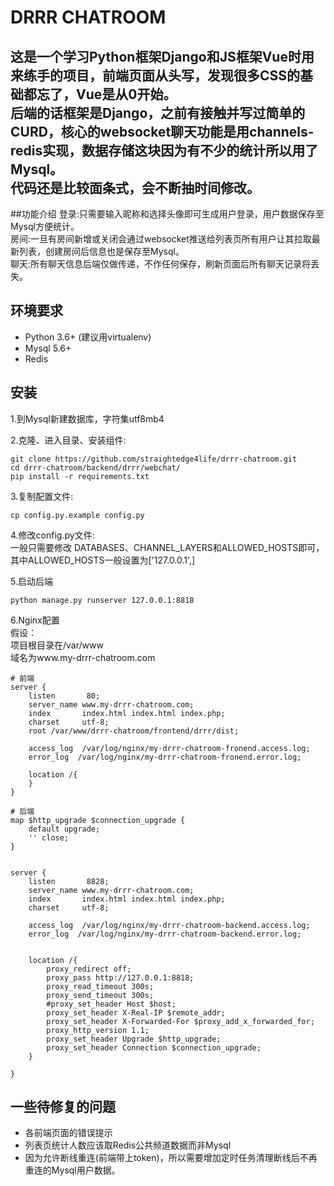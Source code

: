 # DRRR CHATROOM
这是一个学习Python框架Django和JS框架Vue时用来练手的项目，前端页面从头写，发现很多CSS的基础都忘了，Vue是从0开始。  
后端的话框架是Django，之前有接触并写过简单的CURD，核心的websocket聊天功能是用channels-redis实现，数据存储这块因为有不少的统计所以用了Mysql。  
代码还是比较面条式，会不断抽时间修改。  
---
##功能介绍
登录:只需要输入昵称和选择头像即可生成用户登录，用户数据保存至Mysql方便统计。  
房间:一旦有房间新增或关闭会通过websocket推送给列表页所有用户让其拉取最新列表，创建房间后信息也是保存至Mysql。  
聊天:所有聊天信息后端仅做传递，不作任何保存，刷新页面后所有聊天记录将丢失。
## 环境要求
*  Python 3.6+ (建议用virtualenv)
*  Mysql 5.6+
*  Redis
## 安装 
1.到Mysql新建数据库，字符集utf8mb4

2.克隆、进入目录、安装组件:
```shell script
git clone https://github.com/straightedge4life/drrr-chatroom.git
cd drrr-chatroom/backend/drrr/webchat/
pip install -r requirements.txt
```
3.复制配置文件:
```shell script
cp config.py.example config.py
```
4.修改config.py文件:  
一般只需要修改 DATABASES、CHANNEL_LAYERS和ALLOWED_HOSTS即可，其中ALLOWED_HOSTS一般设置为['127.0.0.1',]  
  
5.启动后端
```shell script
python manage.py runserver 127.0.0.1:8818
```
6.Nginx配置  
假设：  
项目根目录在/var/www  
域名为www.my-drrr-chatroom.com  
  

```
# 前端
server {
    listen       80;
    server_name www.my-drrr-chatroom.com;
    index       index.html index.html index.php;
    charset     utf-8;
    root /var/www/drrr-chatroom/frontend/drrr/dist;

    access_log  /var/log/nginx/my-drrr-chatroom-fronend.access.log;
    error_log  /var/log/nginx/my-drrr-chatroom-fronend.error.log;

    location /{
    }
}

# 后端
map $http_upgrade $connection_upgrade {
    default upgrade;
    '' close;
}


server {
    listen       8828;
    server_name www.my-drrr-chatroom.com;
    index       index.html index.html index.php;
    charset     utf-8;

    access_log  /var/log/nginx/my-drrr-chatroom-backend.access.log;
    error_log  /var/log/nginx/my-drrr-chatroom-backend.error.log;


    location /{
        proxy_redirect off;
        proxy_pass http://127.0.0.1:8818;
        proxy_read_timeout 300s;
        proxy_send_timeout 300s;
        #proxy_set_header Host $host;
        proxy_set_header X-Real-IP $remote_addr;
        proxy_set_header X-Forwarded-For $proxy_add_x_forwarded_for;
        proxy_http_version 1.1;
        proxy_set_header Upgrade $http_upgrade;
        proxy_set_header Connection $connection_upgrade;
    }

}
```
## 一些待修复的问题
*  各前端页面的错误提示
*  列表页统计人数应该取Redis公共频道数据而非Mysql
*  因为允许断线重连(前端带上token)，所以需要增加定时任务清理断线后不再重连的Mysql用户数据。